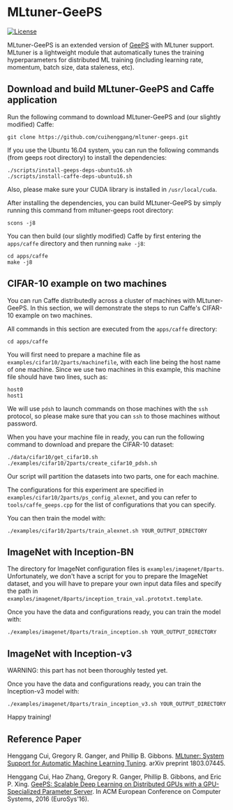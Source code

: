 # MLtuner-GeePS

[![License](https://img.shields.io/badge/license-BSD-blue.svg)](LICENSE)

MLtuner-GeePS is an extended version of [GeePS](https://github.com/cuihenggang/geeps) with MLtuner support. MLtuner is a lightweight module that automatically tunes the training hyperparameters for distributed ML training (including learning rate, momentum, batch size, data staleness, etc).

## Download and build MLtuner-GeePS and Caffe application

Run the following command to download MLtuner-GeePS and (our slightly modified) Caffe:

```
git clone https://github.com/cuihenggang/mltuner-geeps.git
```

If you use the Ubuntu 16.04 system, you can run the following commands (from geeps root directory) to install the dependencies:

```
./scripts/install-geeps-deps-ubuntu16.sh
./scripts/install-caffe-deps-ubuntu16.sh
```

Also, please make sure your CUDA library is installed in `/usr/local/cuda`.

After installing the dependencies, you can build MLtuner-GeePS by simply running this command from mltuner-geeps root directory:

```
scons -j8
```

You can then build (our slightly modified) Caffe by first entering the `apps/caffe` directory and then running `make -j8`:

```
cd apps/caffe
make -j8
```


## CIFAR-10 example on two machines

You can run Caffe distributedly across a cluster of machines with MLtuner-GeePS. In this section, we will demonstrate the steps to run Caffe's CIFAR-10 example on two machines.

All commands in this section are executed from the `apps/caffe` directory:

```
cd apps/caffe
```

You will first need to prepare a machine file as `examples/cifar10/2parts/machinefile`, with each line being the host name of one machine. Since we use two machines in this example, this machine file should have two lines, such as:

```
host0
host1
```

We will use `pdsh` to launch commands on those machines with the `ssh` protocol, so please make sure that you can `ssh` to those machines without password.

When you have your machine file in ready, you can run the following command to download and prepare the CIFAR-10 dataset:

```
./data/cifar10/get_cifar10.sh
./examples/cifar10/2parts/create_cifar10_pdsh.sh
```

Our script will partition the datasets into two parts, one for each machine.

The configurations for this experiment are specified in `examples/cifar10/2parts/ps_config_alexnet`, and you can refer to `tools/caffe_geeps.cpp` for the list of configurations that you can specify.

You can then train the model with:

```
./examples/cifar10/2parts/train_alexnet.sh YOUR_OUTPUT_DIRECTORY
```


## ImageNet with Inception-BN

The directory for ImageNet configuration files is `examples/imagenet/8parts`. Unfortunately, we don't have a script for you to prepare the ImageNet dataset, and you will have to prepare your own input data files and specify the path in `examples/imagenet/8parts/inception_train_val.prototxt.template`.

Once you have the data and configurations ready, you can train the model with:

```
./examples/imagenet/8parts/train_inception.sh YOUR_OUTPUT_DIRECTORY
```


## ImageNet with Inception-v3

WARNING: this part has not been thoroughly tested yet.

Once you have the data and configurations ready, you can train the Inception-v3 model with:

```
./examples/imagenet/8parts/train_inception_v3.sh YOUR_OUTPUT_DIRECTORY
```

Happy training!


## Reference Paper

Henggang Cui, Gregory R. Ganger, and Phillip B. Gibbons.
[MLtuner: System Support for Automatic Machine Learning Tuning](https://cuihenggang.github.io/archive/paper/[arxiv]mltuner.pdf).
arXiv preprint 1803.07445.

Henggang Cui, Hao Zhang, Gregory R. Ganger, Phillip B. Gibbons, and Eric P. Xing.
[GeePS: Scalable Deep Learning on Distributed GPUs with a GPU-Specialized Parameter Server](https://cuihenggang.github.io/archive/paper/[eurosys16]geeps.pdf).
In ACM European Conference on Computer Systems, 2016 (EuroSys'16).
